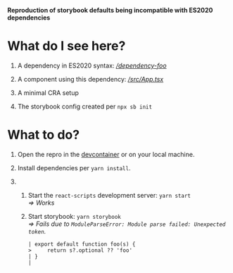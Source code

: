 **Reproduction of storybook defaults being incompatible with ES2020 dependencies**

# What do I see here?

1. A dependency in ES2020 syntax: [*/dependency-foo*](https://github.com/ph-fritsche/repro-storybook-es2020/tree/master/dependency-foo)

2. A component using this dependency: [*/src/App.tsx*](https://github.com/ph-fritsche/repro-storybook-es2020/blob/master/src/App.tsx)

3. A minimal CRA setup

3. The storybook config created per `npx sb init`

# What to do?

1. Open the repro in the [devcontainer](https://github.com/ph-fritsche/repro-storybook-es2020/blob/master/.devcontainer.json) or on your local machine.

2. Install dependencies per `yarn install`.

3.  1. Start the `react-scripts` development server: `yarn start`  
        *=> Works*

    2. Start storybook: `yarn storybook`  
        *=> Fails due to `ModuleParseError: Module parse failed: Unexpected token`.*
    
        ```
        | export default function foo(s) {
        >     return s?.optional ?? 'foo'
        | }
        | 
        ```
